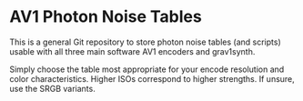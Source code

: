 # AV1 Photon Noise Tables
This is a general Git repository to store photon noise tables (and scripts) usable with all three main software AV1 encoders and grav1synth.

Simply choose the table most appropriate for your encode resolution and color characteristics. Higher ISOs correspond to higher strengths. If unsure, use the SRGB variants.